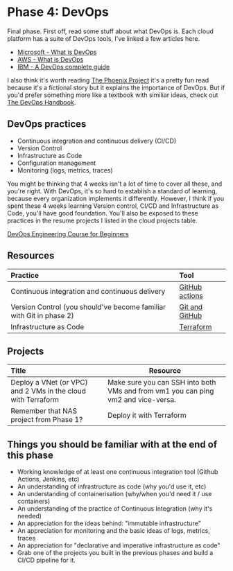 # Phase 4: DevOps

Final phase. First off, read some stuff about what DevOps is. Each cloud platform has a suite of DevOps tools, I've linked a few articles here. 

- [Microsoft - What is DevOps](https://azure.microsoft.com/overview/what-is-devops/#overview)
- [AWS - What is DevOps](https://aws.amazon.com/devops/what-is-devops/)
- [IBM - A DevOps complete guide](https://www.ibm.com/cloud/learn/devops-a-complete-guide)

I also think it's worth reading [The Phoenix Project](https://itrevolution.com/the-phoenix-project/) it's a pretty fun read because it's a fictional story but it explains the importance of DevOps. But if you'd prefer something more like a textbook with similiar ideas, check out [The DevOps Handbook](https://itrevolution.com/the-devops-handbook/).

## DevOps practices

- Continuous integration and continuous delivery (CI/CD)
- Version Control
- Infrastructure as Code
- Configuration management
- Monitoring (logs, metrics, traces)

You might be thinking that 4 weeks isn't a lot of time to cover all these, and you're right. With DevOps, it's so hard to establish a standard of learning, because every organization implements it differently. However, I think if you spent these 4 weeks learning Version control, CI/CD and Infrastructure as Code, you'll have  good foundation. You'll also be exposed to these practices in the resume projects I listed in the cloud projects table.

[DevOps Engineering Course for Beginners](https://youtu.be/j5Zsa_eOXeY)

## Resources

| Practice                                                            | Tool                                                                                       |
| :------------------------------------------------------------------ | :----------------------------------------------------------------------------------------- |
| Continuous integration and continuous delivery                      | [GitHub actions](https://docs.github.com/en/actions)                                       |
| Version Control (you should've become familiar with Git in phase 2) | [Git and GitHub](https://docs.github.com/en/github/getting-started-with-github/quickstart) |
| Infrastructure as Code                                              | [Terraform](https://www.terraform.io/)                                                     |

## Projects

| Title                                                        | Resource                                                                          |
| :----------------------------------------------------------- | --------------------------------------------------------------------------------- |
| Deploy a VNet (or VPC) and 2 VMs in the cloud with Terraform | Make sure you can SSH into both VMs and from vm1 you can ping vm2 and vice-versa. |
| Remember that NAS project from Phase 1?                      | Deploy it with Terraform                                                          |

## Things you should be familiar with at the end of this phase

- Working knowledge of at least one continuous integration tool (Github Actions, Jenkins, etc)
- An understanding of infrastructure as code (why you'd use it, etc)
- An understanding of containerisation (why/when you'd need it / use containers)
- An understanding of the practice of Continuous Integration (why it's needed)
- An appreciation for the ideas behind: "immutable infrastructure"
- An appreciation for monitoring and the basic ideas of logs, metrics, traces
- An appreciation for "declarative and imperative infrastructure as code"
- Grab one of the projects you built in the previous phases and build a CI/CD pipeline for it.
